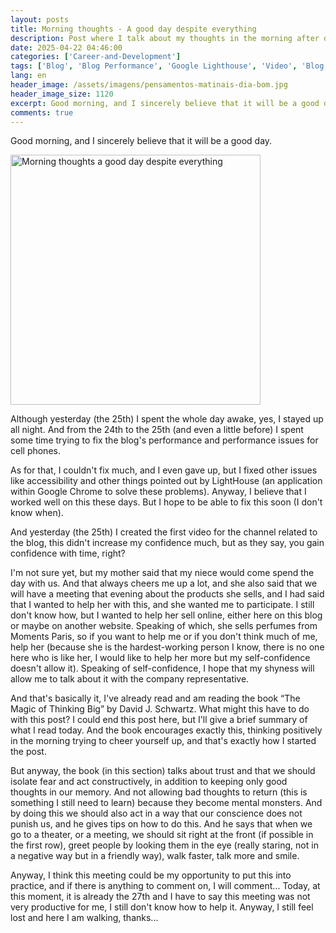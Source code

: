 ```yaml
---
layout: posts
title: Morning thoughts - A good day despite everything
description: Post where I talk about my thoughts in the morning after doing some tasks.
date: 2025-04-22 04:46:00
categories: ['Career-and-Development']
tags: ['Blog', 'Blog Performance', 'Google Lighthouse', 'Video', 'Blog Channel', 'First Video', 'Mom', 'Moments Paris', 'Online Sales', 'The Magic of Thinking Big', 'David J. Schwartz', 'Confidence', 'Positive Thinking', 'Good Day', 'blog', 'personal-development', 'entrepreneurship']
lang: en
header_image: /assets/imagens/pensamentos-matinais-dia-bom.jpg
header_image_size: 1120
excerpt: Good morning, and I sincerely believe that it will be a good day. Although yesterday (the 25th) ...
comments: true
---
```


Good morning, and I sincerely believe that it will be a good day.

<img loading='lazy' alt="Morning thoughts a good day despite everything"  src="{{ '/assets/imagens/pensamentos-matinais-dia-bom.jpg' | relative_url }}" width="400" height="400">

Although yesterday (the 25th) I spent the whole day awake, yes, I stayed up all night. And from the 24th to the 25th (and even a little before) I spent some time trying to fix the blog's performance and performance issues for cell phones.

As for that, I couldn't fix much, and I even gave up, but I fixed other issues like accessibility and other things pointed out by LightHouse (an application within Google Chrome to solve these problems). Anyway, I believe that I worked well on this these days. But I hope to be able to fix this soon (I don't know when).

And yesterday (the 25th) I created the first video for the channel related to the blog, this didn't increase my confidence much, but as they say, you gain confidence with time, right?

I'm not sure yet, but my mother said that my niece would come spend the day with us. And that always cheers me up a lot, and she also said that we will have a meeting that evening about the products she sells, and I had said that I wanted to help her with this, and she wanted me to participate. I still don't know how, but I wanted to help her sell online, either here on this blog or maybe on another website. Speaking of which, she sells perfumes from Moments Paris, so if you want to help me or if you don't think much of me, help her (because she is the hardest-working person I know, there is no one here who is like her, I would like to help her more but my self-confidence doesn't allow it). Speaking of self-confidence, I hope that my shyness will allow me to talk about it with the company representative.

And that's basically it, I've already read and am reading the book “The Magic of Thinking Big” by David J. Schwartz. What might this have to do with this post? I could end this post here, but I'll give a brief summary of what I read today. And the book encourages exactly this, thinking positively in the morning trying to cheer yourself up, and that's exactly how I started the post.

But anyway, the book (in this section) talks about trust and that we should isolate fear and act constructively, in addition to keeping only good thoughts in our memory. And not allowing bad thoughts to return (this is something I still need to learn) because they become mental monsters. And by doing this we should also act in a way that our conscience does not punish us, and he gives tips on how to do this. And he says that when we go to a theater, or a meeting, we should sit right at the front (if possible in the first row), greet people by looking them in the eye (really staring, not in a negative way but in a friendly way), walk faster, talk more and smile.

Anyway, I think this meeting could be my opportunity to put this into practice, and if there is anything to comment on, I will comment... Today, at this moment, it is already the 27th and I have to say this meeting was not very productive for me, I still don't know how to help it. Anyway, I still feel lost and here I am walking, thanks...